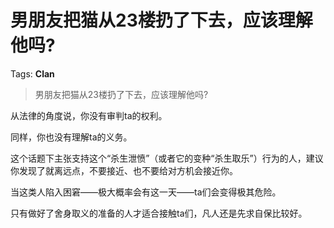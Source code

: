 # 男朋友把猫从23楼扔了下去，应该理解他吗?

Tags: **Clan**

> 男朋友把猫从23楼扔了下去，应该理解他吗?

从法律的角度说，你没有审判ta的权利。

同样，你也没有理解ta的义务。

这个话题下主张支持这个“杀生泄愤”（或者它的变种“杀生取乐”）行为的人，建议你发现了就离远点，不要接近、也不要给对方机会接近你。

当这类人陷入困窘——极大概率会有这一天——ta们会变得极其危险。

只有做好了舍身取义的准备的人才适合接触ta们，凡人还是先求自保比较好。



